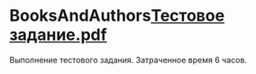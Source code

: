 # BooksAndAuthors[Тестовое задание.pdf](https://github.com/Filosoff78/BooksAndAuthors/files/11589383/default.pdf)

Выполнение тестового задания.
Затраченное время 6 часов.
